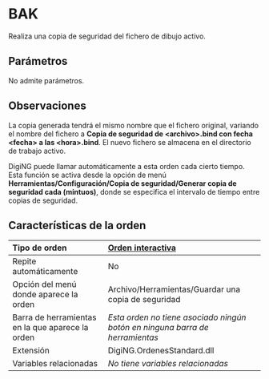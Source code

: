 # BAK

Realiza una copia de seguridad del fichero de dibujo activo.

## Parámetros

No admite parámetros.

## Observaciones

La copia generada tendrá el mismo nombre que el fichero original, variando el nombre del fichero a **Copia de seguridad de &lt;archivo&gt;.bind con fecha &lt;fecha&gt; a las &lt;hora&gt;.bind**. El nuevo fichero se almacena en el directorio de trabajo activo.

DigiNG puede llamar automáticamente a esta orden cada cierto tiempo. Esta función se activa desde la opción de menú **Herramientas/Configuración/Copia de seguridad/Generar copia de seguridad cada \(mintuos\)**, donde se especifica el intervalo de tiempo entre copias de seguridad.

## Características de la orden

| Tipo de orden | [Orden interactiva]() |
| :--- | :--- |
| Repite automáticamente | No |
| Opción del menú donde aparece la orden | Archivo/Herramientas/Guardar una copia de seguridad |
| Barra de herramientas en la que aparece la orden | _Esta orden no tiene asociado ningún botón en ninguna barra de herramientas_ |
| Extensión | DigiNG.OrdenesStandard.dll |
| Variables relacionadas | _No tiene variables relacionadas_ |

